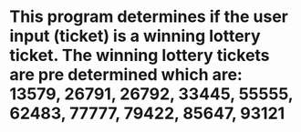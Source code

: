 # This program determines if the user input (ticket) is a winning lottery ticket.  The winning lottery tickets are pre determined which are: 13579, 26791, 26792, 33445, 55555, 62483, 77777, 79422, 85647, 93121
